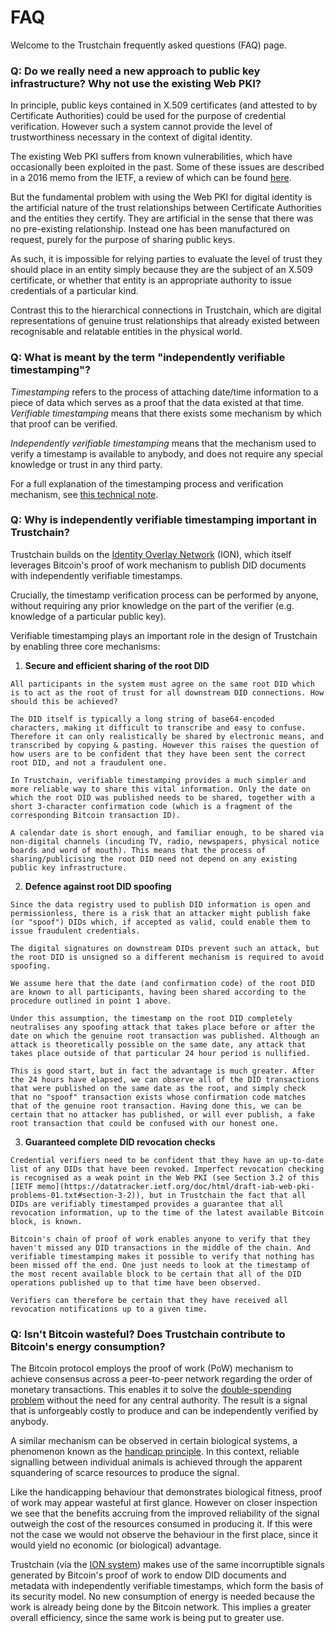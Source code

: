 # FAQ

Welcome to the Trustchain frequently asked questions (FAQ) page.

### Q: Do we really need a new approach to public key infrastructure? Why not use the existing Web PKI?

In principle, public keys contained in X.509 certificates (and attested to by Certificate Authorities) could be used for the purpose of credential verification. However such a system cannot provide the level of trustworthiness necessary in the context of digital identity.

The existing Web PKI suffers from known vulnerabilities, which have occasionally been exploited in the past. Some of these issues are described in a 2016 memo from the IETF, a review of which can be found [here](https://github.com/alan-turing-institute/trustchain/wiki/Trustchain:-Review-of-Web-PKI).

But the fundamental problem with using the Web PKI for digital identity is the artificial nature of the trust relationships between Certificate Authorities and the entities they certify. They are artificial in the sense that there was no pre-existing relationship. Instead one has been manufactured on request, purely for the purpose of sharing public keys.

As such, it is impossible for relying parties to evaluate the level of trust they should place in an entity simply because they are the subject of an X.509 certificate, or whether that entity is an appropriate authority to issue credentials of a particular kind.

Contrast this to the hierarchical connections in Trustchain, which are digital representations of genuine trust relationships that already existed between recognisable and relatable entities in the physical world.

### Q: What is meant by the term "independently verifiable timestamping"?

*Timestamping* refers to the process of attaching date/time information to a piece of data which serves as a proof that the data existed at that time. *Verifiable timestamping* means that there exists some mechanism by which that proof can be verified.

*Independently verifiable timestamping* means that the mechanism used to verify a timestamp is available to anybody, and does not require any special knowledge or trust in any third party.

For a full explanation of the timestamping process and verification mechanism, see [this technical note](https://github.com/alan-turing-institute/trustchain/wiki/Trustchain-Technical-Notes#independently-verifiable-timestamping).

### Q: Why is independently verifiable timestamping important in Trustchain?

Trustchain builds on the [Identity Overlay Network](https://identity.foundation/ion/) (ION), which itself leverages Bitcoin's proof of work mechanism to publish DID documents with independently verifiable timestamps.

Crucially, the timestamp verification process can be performed by anyone, without requiring any prior knowledge on the part of the verifier (e.g. knowledge of a particular public key).

Verifiable timestamping plays an important role in the design of Trustchain by enabling three core mechanisms:

  1. **Secure and efficient sharing of the root DID**

    All participants in the system must agree on the same root DID which is to act as the root of trust for all downstream DID connections. How should this be achieved?

    The DID itself is typically a long string of base64-encoded characters, making it difficult to transcribe and easy to confuse. Therefore it can only realistically be shared by electronic means, and transcribed by copying & pasting. However this raises the question of how users are to be confident that they have been sent the correct root DID, and not a fraudulent one.

    In Trustchain, verifiable timestamping provides a much simpler and more reliable way to share this vital information. Only the date on which the root DID was published needs to be shared, together with a short 3-character confirmation code (which is a fragment of the corresponding Bitcoin transaction ID).

    A calendar date is short enough, and familiar enough, to be shared via non-digital channels (incuding TV, radio, newspapers, physical notice boards and word of mouth). This means that the process of sharing/publicising the root DID need not depend on any existing public key infrastructure.

  2. **Defence against root DID spoofing**

    Since the data registry used to publish DID information is open and permissionless, there is a risk that an attacker might publish fake (or "spoof") DIDs which, if accepted as valid, could enable them to issue fraudulent credentials.

    The digital signatures on downstream DIDs prevent such an attack, but the root DID is unsigned so a different mechanism is required to avoid spoofing.

    We assume here that the date (and confirmation code) of the root DID are known to all participants, having been shared according to the procedure outlined in point 1 above.

    Under this assumption, the timestamp on the root DID completely neutralises any spoofing attack that takes place before or after the date on which the genuine root transaction was published. Although an attack is theoretically possible on the same date, any attack that takes place outside of that particular 24 hour period is nullified.

    This is good start, but in fact the advantage is much greater. After the 24 hours have elapsed, we can observe all of the DID transactions that were published on the same date as the root, and simply check that no "spoof" transaction exists whose confirmation code matches that of the genuine root transaction. Having done this, we can be certain that no attacker has published, or will ever publish, a fake root transaction that could be confused with our honest one.

  3. **Guaranteed complete DID revocation checks**

    Credential verifiers need to be confident that they have an up-to-date list of any DIDs that have been revoked. Imperfect revocation checking is recognised as a weak point in the Web PKI (see Section 3.2 of this [IETF memo](https://datatracker.ietf.org/doc/html/draft-iab-web-pki-problems-01.txt#section-3-2)), but in Trustchain the fact that all DIDs are verifiably timestamped provides a guarantee that all revocation information, up to the time of the latest available Bitcoin block, is known.

    Bitcoin's chain of proof of work enables anyone to verify that they haven't missed any DID transactions in the middle of the chain. And verifiable timestamping makes it possible to verify that nothing has been missed off the end. One just needs to look at the timestamp of the most recent available block to be certain that all of the DID operations published up to that time have been observed.

    Verifiers can therefore be certain that they have received all revocation notifications up to a given time.

### Q: Isn't Bitcoin wasteful? Does Trustchain contribute to Bitcoin's energy consumption?

The Bitcoin protocol employs the proof of work (PoW) mechanism to achieve consensus across a peer-to-peer network regarding the order of monetary transactions. This enables it to solve the [double-spending problem](https://en.wikipedia.org/wiki/Double-spending) without the need for any central authority. The result is a signal that is unforgeably costly to produce and can be independently verified by anybody.

A similar mechanism can be observed in certain biological systems, a phenomenon known as the [handicap principle](https://en.wikipedia.org/wiki/Handicap_principle). In this context, reliable signalling between individual animals is achieved through the apparent squandering of scarce resources to produce the signal.

Like the handicapping behaviour that demonstrates biological fitness, proof of work may appear wasteful at first glance. However on closer inspection we see that the benefits accruing from the improved reliability of the signal outweigh the cost of the resources consumed in producing it. If this were not the case we would not observe the behaviour in the first place, since it would yield no economic (or biological) advantage.

Trustchain (via the [ION system](https://identity.foundation/ion/)) makes use of the same incorruptible signals generated by Bitcoin's proof of work to endow DID documents and metadata with independently verifiable timestamps, which form the basis of its security model. No new consumption of energy is needed because the work is already being done by the Bitcoin network. This implies a greater overall efficiency, since the same work is being put to greater use.

<br/><br/>
